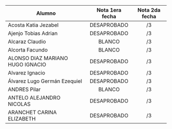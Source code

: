 | Alumno                           | Nota 1era fecha | Nota 2da fecha |
| -------------------------------- | :-------------: | :------------: |
| Acosta Katia Jezabel             |   DESAPROBADO   |       /3       |
| Ajenjo Tobias Adrian             |   DESAPROBADO   |       /3       |
| Alcaraz Claudio                  |     BLANCO      |       /3       |
| Alcorta Facundo                  |     BLANCO      |       /3       |
| ALONSO DIAZ MARIANO HUGO IGNACIO |   DESAPROBADO   |       /3       |
| Alvarez Ignacio                  |   DESAPROBADO   |       /3       |
| Álvarez Lugo Germán Ezequiel     |   DESAPROBADO   |       /3       |
| ANDRES Pilar                     |     BLANCO      |       /3       |
| ANTELO ALEJANDRO NICOLAS         |   DESAPROBADO   |       /3       |
| ARANCHET CARINA ELIZABETH        |   DESAPROBADO   |       /3       |